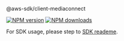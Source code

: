 @aws-sdk/client-mediaconnect

[![NPM version](https://img.shields.io/npm/v/@aws-sdk/client-mediaconnect/preview.svg)](https://www.npmjs.com/package/@aws-sdk/client-mediaconnect)
[![NPM downloads](https://img.shields.io/npm/dm/@aws-sdk/client-mediaconnect.svg)](https://www.npmjs.com/package/@aws-sdk/client-mediaconnect)

For SDK usage, please step to [SDK reademe](https://github.com/aws/aws-sdk-js-v3).

